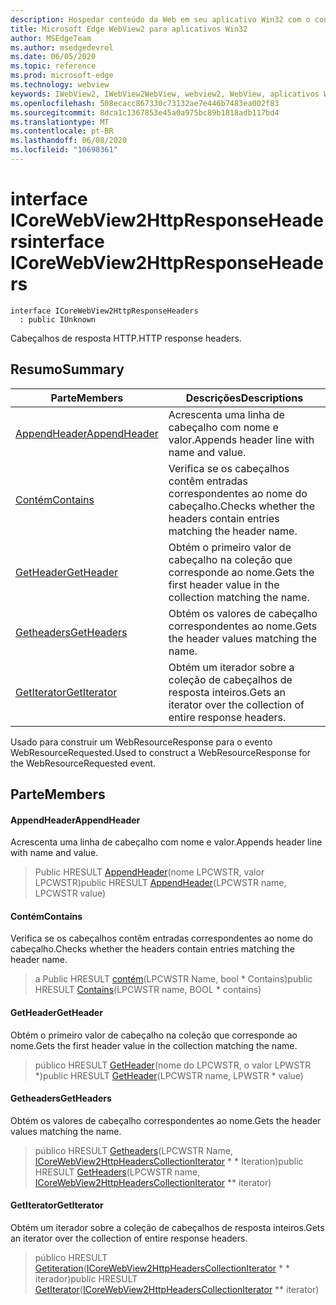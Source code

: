 ```yaml
---
description: Hospedar conteúdo da Web em seu aplicativo Win32 com o controle WebView2 do Microsoft Edge
title: Microsoft Edge WebView2 para aplicativos Win32
author: MSEdgeTeam
ms.author: msedgedevrel
ms.date: 06/05/2020
ms.topic: reference
ms.prod: microsoft-edge
ms.technology: webview
keywords: IWebView2, IWebView2WebView, webview2, WebView, aplicativos Win32, Win32, Edge, ICoreWebView2, ICoreWebView2Controller, controle do navegador, HTML Edge
ms.openlocfilehash: 508ecacc867330c73132ae7e446b7483ea002f83
ms.sourcegitcommit: 8dca1c1367853e45a0a975bc89b1818adb117bd4
ms.translationtype: MT
ms.contentlocale: pt-BR
ms.lasthandoff: 06/08/2020
ms.locfileid: "10698361"
---
```

# <span data-ttu-id="441f7-104">interface ICoreWebView2HttpResponseHeaders</span><span class="sxs-lookup"><span data-stu-id="441f7-104">interface ICoreWebView2HttpResponseHeaders</span></span> 

```
interface ICoreWebView2HttpResponseHeaders
  : public IUnknown
```

<span data-ttu-id="441f7-105">Cabeçalhos de resposta HTTP.</span><span class="sxs-lookup"><span data-stu-id="441f7-105">HTTP response headers.</span></span>

## <span data-ttu-id="441f7-106">Resumo</span><span class="sxs-lookup"><span data-stu-id="441f7-106">Summary</span></span>

 <span data-ttu-id="441f7-107">Parte</span><span class="sxs-lookup"><span data-stu-id="441f7-107">Members</span></span>                        | <span data-ttu-id="441f7-108">Descrições</span><span class="sxs-lookup"><span data-stu-id="441f7-108">Descriptions</span></span>
--------------------------------|---------------------------------------------
[<span data-ttu-id="441f7-109">AppendHeader</span><span class="sxs-lookup"><span data-stu-id="441f7-109">AppendHeader</span></span>](#appendheader) | <span data-ttu-id="441f7-110">Acrescenta uma linha de cabeçalho com nome e valor.</span><span class="sxs-lookup"><span data-stu-id="441f7-110">Appends header line with name and value.</span></span>
[<span data-ttu-id="441f7-111">Contém</span><span class="sxs-lookup"><span data-stu-id="441f7-111">Contains</span></span>](#contains) | <span data-ttu-id="441f7-112">Verifica se os cabeçalhos contêm entradas correspondentes ao nome do cabeçalho.</span><span class="sxs-lookup"><span data-stu-id="441f7-112">Checks whether the headers contain entries matching the header name.</span></span>
[<span data-ttu-id="441f7-113">GetHeader</span><span class="sxs-lookup"><span data-stu-id="441f7-113">GetHeader</span></span>](#getheader) | <span data-ttu-id="441f7-114">Obtém o primeiro valor de cabeçalho na coleção que corresponde ao nome.</span><span class="sxs-lookup"><span data-stu-id="441f7-114">Gets the first header value in the collection matching the name.</span></span>
[<span data-ttu-id="441f7-115">Getheaders</span><span class="sxs-lookup"><span data-stu-id="441f7-115">GetHeaders</span></span>](#getheaders) | <span data-ttu-id="441f7-116">Obtém os valores de cabeçalho correspondentes ao nome.</span><span class="sxs-lookup"><span data-stu-id="441f7-116">Gets the header values matching the name.</span></span>
[<span data-ttu-id="441f7-117">GetIterator</span><span class="sxs-lookup"><span data-stu-id="441f7-117">GetIterator</span></span>](#getiterator) | <span data-ttu-id="441f7-118">Obtém um iterador sobre a coleção de cabeçalhos de resposta inteiros.</span><span class="sxs-lookup"><span data-stu-id="441f7-118">Gets an iterator over the collection of entire response headers.</span></span>

<span data-ttu-id="441f7-119">Usado para construir um WebResourceResponse para o evento WebResourceRequested.</span><span class="sxs-lookup"><span data-stu-id="441f7-119">Used to construct a WebResourceResponse for the WebResourceRequested event.</span></span>

## <span data-ttu-id="441f7-120">Parte</span><span class="sxs-lookup"><span data-stu-id="441f7-120">Members</span></span>

#### <span data-ttu-id="441f7-121">AppendHeader</span><span class="sxs-lookup"><span data-stu-id="441f7-121">AppendHeader</span></span> 

<span data-ttu-id="441f7-122">Acrescenta uma linha de cabeçalho com nome e valor.</span><span class="sxs-lookup"><span data-stu-id="441f7-122">Appends header line with name and value.</span></span>

> <span data-ttu-id="441f7-123">Public HRESULT [AppendHeader](#appendheader)(nome LPCWSTR, valor LPCWSTR)</span><span class="sxs-lookup"><span data-stu-id="441f7-123">public HRESULT [AppendHeader](#appendheader)(LPCWSTR name, LPCWSTR value)</span></span>

#### <span data-ttu-id="441f7-124">Contém</span><span class="sxs-lookup"><span data-stu-id="441f7-124">Contains</span></span> 

<span data-ttu-id="441f7-125">Verifica se os cabeçalhos contêm entradas correspondentes ao nome do cabeçalho.</span><span class="sxs-lookup"><span data-stu-id="441f7-125">Checks whether the headers contain entries matching the header name.</span></span>

> <span data-ttu-id="441f7-126">a Public HRESULT [contém](#contains)(LPCWSTR Name, bool \* Contains)</span><span class="sxs-lookup"><span data-stu-id="441f7-126">public HRESULT [Contains](#contains)(LPCWSTR name, BOOL \* contains)</span></span>

#### <span data-ttu-id="441f7-127">GetHeader</span><span class="sxs-lookup"><span data-stu-id="441f7-127">GetHeader</span></span> 

<span data-ttu-id="441f7-128">Obtém o primeiro valor de cabeçalho na coleção que corresponde ao nome.</span><span class="sxs-lookup"><span data-stu-id="441f7-128">Gets the first header value in the collection matching the name.</span></span>

> <span data-ttu-id="441f7-129">público HRESULT [GetHeader](#getheader)(nome do LPCWSTR, o valor LPWSTR \*)</span><span class="sxs-lookup"><span data-stu-id="441f7-129">public HRESULT [GetHeader](#getheader)(LPCWSTR name, LPWSTR \* value)</span></span>

#### <span data-ttu-id="441f7-130">Getheaders</span><span class="sxs-lookup"><span data-stu-id="441f7-130">GetHeaders</span></span> 

<span data-ttu-id="441f7-131">Obtém os valores de cabeçalho correspondentes ao nome.</span><span class="sxs-lookup"><span data-stu-id="441f7-131">Gets the header values matching the name.</span></span>

> <span data-ttu-id="441f7-132">público HRESULT [Getheaders](#getheaders)(LPCWSTR Name, [ICoreWebView2HttpHeadersCollectionIterator](icorewebview2httpheaderscollectioniterator.md) \* \* Iteration)</span><span class="sxs-lookup"><span data-stu-id="441f7-132">public HRESULT [GetHeaders](#getheaders)(LPCWSTR name, [ICoreWebView2HttpHeadersCollectionIterator](icorewebview2httpheaderscollectioniterator.md) \*\* iterator)</span></span>

#### <span data-ttu-id="441f7-133">GetIterator</span><span class="sxs-lookup"><span data-stu-id="441f7-133">GetIterator</span></span> 

<span data-ttu-id="441f7-134">Obtém um iterador sobre a coleção de cabeçalhos de resposta inteiros.</span><span class="sxs-lookup"><span data-stu-id="441f7-134">Gets an iterator over the collection of entire response headers.</span></span>

> <span data-ttu-id="441f7-135">público HRESULT [Getiteration](#getiterator)([ICoreWebView2HttpHeadersCollectionIterator](icorewebview2httpheaderscollectioniterator.md) \* \* iterador)</span><span class="sxs-lookup"><span data-stu-id="441f7-135">public HRESULT [GetIterator](#getiterator)([ICoreWebView2HttpHeadersCollectionIterator](icorewebview2httpheaderscollectioniterator.md) \*\* iterator)</span></span>

